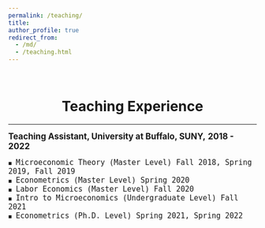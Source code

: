```yaml
---
permalink: /teaching/
title:
author_profile: true
redirect_from: 
  - /md/
  - /teaching.html
---
```

<br/>

# <center> Teaching Experience </center>
- - -

<style>
.custom-bullet {
    list-style-type: none;
    padding-left: 0;
}

.custom-bullet li::before {
    content: "\25A0"; /* Unicode character for a small square */
    font-size: 8px; /* Adjust this value to change the icon size */
    margin-right: 1em; /* Adjust this value to control the spacing */
}
</style>


<span style="font-size: 17px;"> <strong>Teaching Assistant, University at Buffalo, SUNY,</strong> <strong> 2018 - 2022</strong> </span><br>
<ul class="custom-bullet"> 
    <ul class="custom-bullet">
      <li><span style="font-size: 15px; font-family: monospace;">Microeconomic Theory (Master Level) Fall 2018, Spring 2019, Fall 2019</span></li>
      <li><span style="font-size: 15px; font-family: monospace;">Econometrics (Master Level) Spring 2020</span></li>
      <li><span style="font-size: 15px; font-family: monospace;">Labor Economics (Master Level) Fall 2020</span></li>
      <li><span style="font-size: 15px; font-family: monospace;">Intro to Microeconomics (Undergraduate Level) Fall 2021</span></li>
      <li><span style="font-size: 15px; font-family: monospace;">Econometrics (Ph.D. Level) Spring 2021, Spring 2022</span></li>
     </ul>
</ul>




<!--

 <span style="font-size: 16px;"><strong>Microeconomic Theory (Master Level)</strong></span>
    <ul class="custom-bullet">
      <li><span style="font-size: 15px; font-family: monospace;">Fall   2018 -- Prof. Sean Fahle</span></li>
      <li><span style="font-size: 15px; font-family: monospace;">Spring 2019 -- Prof. Zhiqiang Liu</span></li>
      <li><span style="font-size: 15px; font-family: monospace;">Fall   2019 -- Prof. Sean Fahle</span></li>
     </ul>
  
  <span style="font-size: 16px;"> <strong>Econometrics (Master Level)</strong></span>
    <ul class="custom-bullet">
      <li><span style="font-size: 15px; font-family: monospace;">Spring 2020 -- Prof. Nagesh Revankar</span></li>
    </ul>
  
  <span style="font-size: 16px;"><strong>Labor Economics (Master Level)</strong></span>
    <ul class="custom-bullet">
      <li><span style="font-size: 15px; font-family: monospace;">Spring 2020 -- Prof. Neel Rao</span></li>
    </ul>

  <span style="font-size: 16px;"><strong>Intro to Microeconomics (Undergraduate Level)</strong></span>
    <ul class="custom-bullet">
      <li><span style="font-size: 15px; font-family: monospace;">Fall   2021 -- Prof. Justin Downs</span></li>
    </ul>
    
  <span style="font-size: 16px;"><strong>Econometrics (Ph.D. Level)</strong></span>
    <ul class="custom-bullet">
      <li><span style="font-size: 15px; font-family: monospace;">Spring 2021 -- Prof. Mingliang Li</span></li>
      <li><span style="font-size: 15px; font-family: monospace;">Spring 2022 -- Prof. Mingliang Li</span></li>
    </ul>
</ul>



<span style="font-size: 16px;"> <span style="color:#0072bb;"> **Graduate Teaching Assistant, Department of Economics, SUNY University at Buffalo** </span> </span>
<ul class="custom-bullet"> 
  <li> <span style="font-size: 16px;"><strong>Microeconomic Theory (Undergraduate)</strong></span>
    <ul class="custom-bullet">
      <li><span style="font-size: 15px;">Fall   2018 `|` Prof. Sean Fahle</span></li>
      <li><span style="font-size: 15px;">Spring 2019 `|` Prof. Zhiqiang Liu</span></li>
      <li><span style="font-size: 15px;">Fall   2019 `|` Prof. Sean Fahle</span></li>
     </ul>
  </li>
  <li><span style="font-size: 16px;"> <strong>Econometrics (Master)</strong></span>
    <ul class="custom-bullet">
      <li><span style="font-size: 15px;">Spring 2020 `|` Prof. Revankar, Nagesh</span></li>
    </ul>
  </li>
  <li><span style="font-size: 16px;"><strong>Labor Economics (Master)</strong></span>
    <ul class="custom-bullet">
      <li><span style="font-size: 15px;">Spring 2020 `|` Prof. Rao, Neel</span></li>
    </ul>
  </li>
  <li><span style="font-size: 16px;"><strong>Econometrics (Ph.D.)</strong></span>
    <ul class="custom-bullet">
      <li><span style="font-size: 15px;">Spring 2021 `|` Prof. Li, Mingliang</span></li>
      <li><span style="font-size: 15px;">Spring 2022 `|` Prof. Li, Mingliang</span></li>
    </ul>
  </li>
  <li><span style="font-size: 16px;"><strong>Intro to Microeconomics (Undergraduate)</strong></span>
    <ul class="custom-bullet">
      <li><span style="font-size: 15px;">Fall   2021 `|` Prof. Winston, Aisling</span></li>
      <li><span style="font-size: 15px;">Fall   2022 `|` Prof. Downs, Justin</span></li>
    </ul>
  </li>
</ul>
-->
